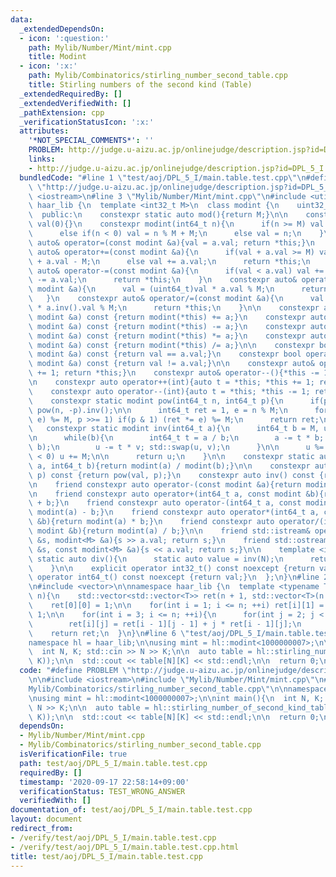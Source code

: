 ```yaml
---
data:
  _extendedDependsOn:
  - icon: ':question:'
    path: Mylib/Number/Mint/mint.cpp
    title: Modint
  - icon: ':x:'
    path: Mylib/Combinatorics/stirling_number_second_table.cpp
    title: Stirling numbers of the second kind (Table)
  _extendedRequiredBy: []
  _extendedVerifiedWith: []
  _pathExtension: cpp
  _verificationStatusIcon: ':x:'
  attributes:
    '*NOT_SPECIAL_COMMENTS*': ''
    PROBLEM: http://judge.u-aizu.ac.jp/onlinejudge/description.jsp?id=DPL_5_I
    links:
    - http://judge.u-aizu.ac.jp/onlinejudge/description.jsp?id=DPL_5_I
  bundledCode: "#line 1 \"test/aoj/DPL_5_I/main.table.test.cpp\"\n#define PROBLEM\
    \ \"http://judge.u-aizu.ac.jp/onlinejudge/description.jsp?id=DPL_5_I\"\n\n#include\
    \ <iostream>\n#line 3 \"Mylib/Number/Mint/mint.cpp\"\n#include <utility>\n\nnamespace\
    \ haar_lib {\n  template <int32_t M>\n  class modint {\n    uint32_t val;\n\n\
    \  public:\n    constexpr static auto mod(){return M;}\n\n    constexpr modint():\
    \ val(0){}\n    constexpr modint(int64_t n){\n      if(n >= M) val = n % M;\n\
    \      else if(n < 0) val = n % M + M;\n      else val = n;\n    }\n\n    constexpr\
    \ auto& operator=(const modint &a){val = a.val; return *this;}\n    constexpr\
    \ auto& operator+=(const modint &a){\n      if(val + a.val >= M) val = (uint64_t)val\
    \ + a.val - M;\n      else val += a.val;\n      return *this;\n    }\n    constexpr\
    \ auto& operator-=(const modint &a){\n      if(val < a.val) val += M;\n      val\
    \ -= a.val;\n      return *this;\n    }\n    constexpr auto& operator*=(const\
    \ modint &a){\n      val = (uint64_t)val * a.val % M;\n      return *this;\n \
    \   }\n    constexpr auto& operator/=(const modint &a){\n      val = (uint64_t)val\
    \ * a.inv().val % M;\n      return *this;\n    }\n\n    constexpr auto operator+(const\
    \ modint &a) const {return modint(*this) += a;}\n    constexpr auto operator-(const\
    \ modint &a) const {return modint(*this) -= a;}\n    constexpr auto operator*(const\
    \ modint &a) const {return modint(*this) *= a;}\n    constexpr auto operator/(const\
    \ modint &a) const {return modint(*this) /= a;}\n\n    constexpr bool operator==(const\
    \ modint &a) const {return val == a.val;}\n    constexpr bool operator!=(const\
    \ modint &a) const {return val != a.val;}\n\n    constexpr auto& operator++(){*this\
    \ += 1; return *this;}\n    constexpr auto& operator--(){*this -= 1; return *this;}\n\
    \n    constexpr auto operator++(int){auto t = *this; *this += 1; return t;}\n\
    \    constexpr auto operator--(int){auto t = *this; *this -= 1; return t;}\n\n\
    \    constexpr static modint pow(int64_t n, int64_t p){\n      if(p < 0) return\
    \ pow(n, -p).inv();\n\n      int64_t ret = 1, e = n % M;\n      for(; p; (e *=\
    \ e) %= M, p >>= 1) if(p & 1) (ret *= e) %= M;\n      return ret;\n    }\n\n \
    \   constexpr static modint inv(int64_t a){\n      int64_t b = M, u = 1, v = 0;\n\
    \n      while(b){\n        int64_t t = a / b;\n        a -= t * b; std::swap(a,\
    \ b);\n        u -= t * v; std::swap(u, v);\n      }\n\n      u %= M;\n      if(u\
    \ < 0) u += M;\n\n      return u;\n    }\n\n    constexpr static auto frac(int64_t\
    \ a, int64_t b){return modint(a) / modint(b);}\n\n    constexpr auto pow(int64_t\
    \ p) const {return pow(val, p);}\n    constexpr auto inv() const {return inv(val);}\n\
    \n    friend constexpr auto operator-(const modint &a){return modint(M - a.val);}\n\
    \n    friend constexpr auto operator+(int64_t a, const modint &b){return modint(a)\
    \ + b;}\n    friend constexpr auto operator-(int64_t a, const modint &b){return\
    \ modint(a) - b;}\n    friend constexpr auto operator*(int64_t a, const modint\
    \ &b){return modint(a) * b;}\n    friend constexpr auto operator/(int64_t a, const\
    \ modint &b){return modint(a) / b;}\n\n    friend std::istream& operator>>(std::istream\
    \ &s, modint<M> &a){s >> a.val; return s;}\n    friend std::ostream& operator<<(std::ostream\
    \ &s, const modint<M> &a){s << a.val; return s;}\n\n    template <int N>\n   \
    \ static auto div(){\n      static auto value = inv(N);\n      return value;\n\
    \    }\n\n    explicit operator int32_t() const noexcept {return val;}\n    explicit\
    \ operator int64_t() const noexcept {return val;}\n  };\n}\n#line 2 \"Mylib/Combinatorics/stirling_number_second_table.cpp\"\
    \n#include <vector>\n\nnamespace haar_lib {\n  template <typename T>\n  auto stirling_number_of_second_kind_table(int\
    \ n){\n    std::vector<std::vector<T>> ret(n + 1, std::vector<T>(n + 1));\n\n\
    \    ret[0][0] = 1;\n\n    for(int i = 1; i <= n; ++i) ret[i][1] = ret[i][i] =\
    \ 1;\n\n    for(int i = 3; i <= n; ++i){\n      for(int j = 2; j < i; ++j){\n\
    \        ret[i][j] = ret[i - 1][j - 1] + j * ret[i - 1][j];\n      }\n    }\n\n\
    \    return ret;\n  }\n}\n#line 6 \"test/aoj/DPL_5_I/main.table.test.cpp\"\n\n\
    namespace hl = haar_lib;\n\nusing mint = hl::modint<1000000007>;\n\nint main(){\n\
    \  int N, K; std::cin >> N >> K;\n\n  auto table = hl::stirling_number_of_second_kind_table<mint>(std::max(N,\
    \ K));\n\n  std::cout << table[N][K] << std::endl;\n\n  return 0;\n}\n"
  code: "#define PROBLEM \"http://judge.u-aizu.ac.jp/onlinejudge/description.jsp?id=DPL_5_I\"\
    \n\n#include <iostream>\n#include \"Mylib/Number/Mint/mint.cpp\"\n#include \"\
    Mylib/Combinatorics/stirling_number_second_table.cpp\"\n\nnamespace hl = haar_lib;\n\
    \nusing mint = hl::modint<1000000007>;\n\nint main(){\n  int N, K; std::cin >>\
    \ N >> K;\n\n  auto table = hl::stirling_number_of_second_kind_table<mint>(std::max(N,\
    \ K));\n\n  std::cout << table[N][K] << std::endl;\n\n  return 0;\n}\n"
  dependsOn:
  - Mylib/Number/Mint/mint.cpp
  - Mylib/Combinatorics/stirling_number_second_table.cpp
  isVerificationFile: true
  path: test/aoj/DPL_5_I/main.table.test.cpp
  requiredBy: []
  timestamp: '2020-09-17 22:58:14+09:00'
  verificationStatus: TEST_WRONG_ANSWER
  verifiedWith: []
documentation_of: test/aoj/DPL_5_I/main.table.test.cpp
layout: document
redirect_from:
- /verify/test/aoj/DPL_5_I/main.table.test.cpp
- /verify/test/aoj/DPL_5_I/main.table.test.cpp.html
title: test/aoj/DPL_5_I/main.table.test.cpp
---
```

